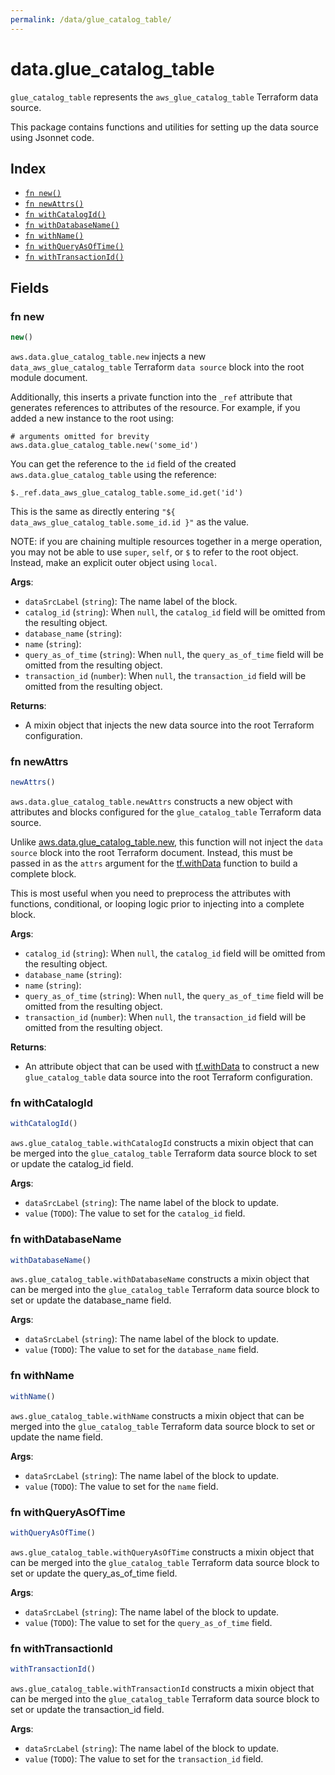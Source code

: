 ```yaml
---
permalink: /data/glue_catalog_table/
---
```


# data.glue_catalog_table

`glue_catalog_table` represents the `aws_glue_catalog_table` Terraform data source.



This package contains functions and utilities for setting up the data source using Jsonnet code.


## Index

* [`fn new()`](#fn-new)
* [`fn newAttrs()`](#fn-newattrs)
* [`fn withCatalogId()`](#fn-withcatalogid)
* [`fn withDatabaseName()`](#fn-withdatabasename)
* [`fn withName()`](#fn-withname)
* [`fn withQueryAsOfTime()`](#fn-withqueryasoftime)
* [`fn withTransactionId()`](#fn-withtransactionid)

## Fields

### fn new

```ts
new()
```


`aws.data.glue_catalog_table.new` injects a new `data_aws_glue_catalog_table` Terraform `data source`
block into the root module document.

Additionally, this inserts a private function into the `_ref` attribute that generates references to attributes of the
resource. For example, if you added a new instance to the root using:

    # arguments omitted for brevity
    aws.data.glue_catalog_table.new('some_id')

You can get the reference to the `id` field of the created `aws.data.glue_catalog_table` using the reference:

    $._ref.data_aws_glue_catalog_table.some_id.get('id')

This is the same as directly entering `"${ data_aws_glue_catalog_table.some_id.id }"` as the value.

NOTE: if you are chaining multiple resources together in a merge operation, you may not be able to use `super`, `self`,
or `$` to refer to the root object. Instead, make an explicit outer object using `local`.

**Args**:
  - `dataSrcLabel` (`string`): The name label of the block.
  - `catalog_id` (`string`):  When `null`, the `catalog_id` field will be omitted from the resulting object.
  - `database_name` (`string`): 
  - `name` (`string`): 
  - `query_as_of_time` (`string`):  When `null`, the `query_as_of_time` field will be omitted from the resulting object.
  - `transaction_id` (`number`):  When `null`, the `transaction_id` field will be omitted from the resulting object.

**Returns**:
- A mixin object that injects the new data source into the root Terraform configuration.


### fn newAttrs

```ts
newAttrs()
```


`aws.data.glue_catalog_table.newAttrs` constructs a new object with attributes and blocks configured for the `glue_catalog_table`
Terraform data source.

Unlike [aws.data.glue_catalog_table.new](#fn-gluecatalogtablenew), this function will not inject the `data source`
block into the root Terraform document. Instead, this must be passed in as the `attrs` argument for the
[tf.withData](https://github.com/tf-libsonnet/core/tree/main/docs#fn-withdata) function to build a complete block.

This is most useful when you need to preprocess the attributes with functions, conditional, or looping logic prior to
injecting into a complete block.

**Args**:
  - `catalog_id` (`string`):  When `null`, the `catalog_id` field will be omitted from the resulting object.
  - `database_name` (`string`): 
  - `name` (`string`): 
  - `query_as_of_time` (`string`):  When `null`, the `query_as_of_time` field will be omitted from the resulting object.
  - `transaction_id` (`number`):  When `null`, the `transaction_id` field will be omitted from the resulting object.

**Returns**:
  - An attribute object that can be used with [tf.withData](https://github.com/tf-libsonnet/core/tree/main/docs#fn-withdata) to construct a new `glue_catalog_table` data source into the root Terraform configuration.


### fn withCatalogId

```ts
withCatalogId()
```

`aws.glue_catalog_table.withCatalogId` constructs a mixin object that can be merged into the `glue_catalog_table`
Terraform data source block to set or update the catalog_id field.



**Args**:
  - `dataSrcLabel` (`string`): The name label of the block to update.
  - `value` (`TODO`): The value to set for the `catalog_id` field.


### fn withDatabaseName

```ts
withDatabaseName()
```

`aws.glue_catalog_table.withDatabaseName` constructs a mixin object that can be merged into the `glue_catalog_table`
Terraform data source block to set or update the database_name field.



**Args**:
  - `dataSrcLabel` (`string`): The name label of the block to update.
  - `value` (`TODO`): The value to set for the `database_name` field.


### fn withName

```ts
withName()
```

`aws.glue_catalog_table.withName` constructs a mixin object that can be merged into the `glue_catalog_table`
Terraform data source block to set or update the name field.



**Args**:
  - `dataSrcLabel` (`string`): The name label of the block to update.
  - `value` (`TODO`): The value to set for the `name` field.


### fn withQueryAsOfTime

```ts
withQueryAsOfTime()
```

`aws.glue_catalog_table.withQueryAsOfTime` constructs a mixin object that can be merged into the `glue_catalog_table`
Terraform data source block to set or update the query_as_of_time field.



**Args**:
  - `dataSrcLabel` (`string`): The name label of the block to update.
  - `value` (`TODO`): The value to set for the `query_as_of_time` field.


### fn withTransactionId

```ts
withTransactionId()
```

`aws.glue_catalog_table.withTransactionId` constructs a mixin object that can be merged into the `glue_catalog_table`
Terraform data source block to set or update the transaction_id field.



**Args**:
  - `dataSrcLabel` (`string`): The name label of the block to update.
  - `value` (`TODO`): The value to set for the `transaction_id` field.
